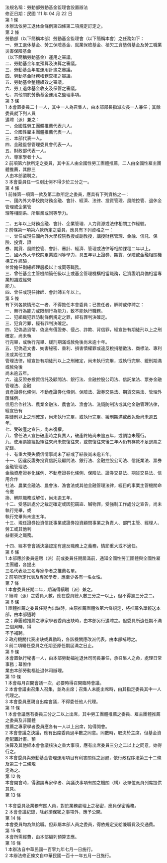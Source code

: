 法規名稱：勞動部勞動基金監理會設置辦法  
修正日期：民國 111 年 04 月 22 日  
第 1 條  
本辦法依勞工退休金條例第四條第二項規定訂定之。  
第 2 條  
勞動部（以下簡稱本部）勞動基金監理會（以下簡稱本會）之任務如下：  
一、勞工退休基金、勞工保險基金、就業保險基金、積欠工資墊償基金及勞工職業災害保險基金  
（以下簡稱勞動基金）運用之審議。  
二、勞動基金年度預算及決算之審議。  
三、勞動基金年度運用計畫之審議。  
四、勞動基金財務帳務查核之審議。  
五、勞動基金整體績效之審議。  
六、勞工退休基金收支及保管之審議。  
七、其他關於勞動基金運用之監理事項。  
第 3 條  
1 本會置委員二十一人，其中一人為召集人，由本部部長指派次長一人兼任；其餘委員就下列人員  
遴聘（派）兼之：  
一、全國性勞工團體推薦代表六人。  
二、全國性雇主團體推薦代表一人。  
三、本部代表一人。  
四、金融監督管理委員會代表一人。  
五、財政部代表一人。  
六、專家學者十人。  
2 前項第六款所定之委員，其中五人由全國性勞工團體推薦，二人由全國性雇主團體推薦，其餘三  
人由本部遴聘之。  
3 本會委員任一性別比例不得少於三分之一。  
第 4 條  
1 前條第一項第一款及第二款所定之委員，應具有下列資格之一：  
一、國內外大學校院財務金融、會計、經濟、法律、投資管理、風險控管、退休金管理或企業管  
理等相關系、所畢業或同等學力。  


二、五年以上財務金融、會計、企業管理、人力資源或法律相關工作經驗。  
2 前條第一項第六款所定之委員，應具有下列資格之一：  
一、曾任或現任國內外大學校院教授或副教授，講授財務管理、金融、信託、保險、投資、證  
券、期貨、風險控管、會計、審計、經濟、管理或法律等相關課程二年以上。  
二、國內外大學校院畢業或同等學力，具五年以上證券、期貨、保險或金融相關機構工作經驗，  
並曾擔任副總經理層級以上或同等職務。  
三、曾任基金主管機關簡任級以上或基金管理機構相當職務，足資證明具備相當專業知識或經營  
能力。  
四、曾任或現任律師、會計師五年以上。  
第 5 條  
有下列各款情形之一者，不得擔任本會委員；已擔任者，解聘或停聘之：  
一、無行為能力或限制行為能力，致不能執行職務。  
二、犯組織犯罪防制條例規定之罪，經有罪判決確定。  
三、犯貪污罪，經有罪判決確定。  
四、犯偽造貨幣、偽造有價證券、侵占、詐欺、背信罪，經宣告有期徒刑以上之刑確定，尚未執  
行完畢，或執行完畢、緩刑期滿或赦免後尚未逾十年。  
五、犯偽造文書、妨害秘密、重利、損害債權罪或違反稅捐稽徵法、商標法、專利法或其他工商  
管理法律，經宣告有期徒刑以上之刑確定，尚未執行完畢，或執行完畢、緩刑期滿或赦免後  
尚未逾五年。  
六、違反證券投資信託及顧問法、銀行法、金融控股公司法、信託業法、票券金融管理法、金融  
資產證券化條例、不動產證券化條例、保險法、證券交易法、期貨交易法、管理外匯條例、  
信用合作社法、農業金融法、農會法、漁會法、洗錢防制法或其他金融管理法律，經宣告有  
期徒刑以上之刑確定，尚未執行完畢，或執行完畢、緩刑期滿或赦免後尚未逾五年。  
七、受破產之宣告，尚未復權。  
八、曾任法人宣告破產時之負責人，破產終結尚未逾五年，或調協未履行。  
九、使用票據經拒絕往來尚未恢復往來，或恢復往來後三年內仍有存款不足退票之紀錄。  
十、有重大喪失債信情事尚未了結或了結後尚未逾五年。  
十一、因違反證券投資信託及顧問法、銀行法、金融控股公司法、信託業法、票券金融管理法、  
金融資產證券化條例、不動產證券化條例、保險法、證券交易法、期貨交易法、信用合作  
社法、農業金融法、農會法、漁會法或其他金融管理法律，經目的事業主管機關命令撤  
換、解除職務或解任，尚未逾五年。  
十二、受感訓處分之裁定確定或因犯竊盜、贓物罪，受強制工作處分之宣告，尚未執行完畢，或  
執行完畢尚未逾五年。  
十三、現任證券投資信託事業或證券投資顧問事業之負責人、部門主管、經理人、勞工或其他利  
益衝突之職務。  


十四、經本會會議決議認定有違反職務上之義務，情節重大或不適任。  
第 6 條  
1 本部應於委員遴聘（派）前或委員任期屆滿前，通知全國性勞工團體與全國性雇主團體，各提出  
三名代表及三名專家學者之推薦名單。  
2 前項所定代表及專家學者，應至少各有一名女性。  
第 7 條  
1 本會委員任期二年，期滿得續聘（派）兼之。  
2 續聘（派）之委員人數，應在委員總人數三分之一以上，但不得逾三分之二。  
第 8 條  
1 團體推薦之委員任期內出缺時，由原推薦團體依第六條規定，將推薦名單報送本部，由本部遴聘  
之；非團體推薦之專家學者委員出缺時，由本部另行遴聘之。但委員所遺任期不滿三個月時，得  
不予補聘。  
2 政府機關代表出缺或異動時，各該機關應改派代表，由本部補聘之。  
3 前二項繼任委員之任期至原任期屆滿之日止。  
第 9 條  
本會置執行秘書一人，由本部勞動福祉退休司司長兼任，承召集人之命，處理日常事務；幕僚作  
業由本部勞動福祉退休司辦理。  
第 10 條  
1 本會每月召開會議一次，必要時得召開臨時會議。  
2 本會會議由召集人召集，並為主席；召集人未能出席時，由其指定委員其中一人代理之。  
3 本會委員應親自出席會議，不得委任他人代理。  
第 11 條  
1 本會會議應有委員三分之二以上出席，其中勞工團體推薦之委員、雇主團體推薦之委員及非團體  
推薦之專家學者委員應各有一人以上出席，始得開會。  
2 本會會議之決議，應有出席委員過半數之同意。同數時，取決於主席。但基金資產配置計畫、預  
決算及其他經本會會議核決之重大事項，應有出席委員三分之二以上之同意，始得行之。  
3 本會委員與勞動基金管理運用項目有利害關係之迴避，依行政程序法第三十二條及第三十三條規  
定為之。  
第 12 條  
本會開會時，得邀請專家學者、與議決事項有關之機關（構）及單位派員列席提供意見。  
第 13 條  


1 本會委員及業務有關人員，對於業務處理上之秘密，應負保密義務。  
2 本會會議紀錄，除必須保密之事項外，應予公開。  
第 14 條  
本會委員均為無給職。但非屬本部人員之委員，得依規定支給兼職費及交通費。  
第 15 條  
本會所需經費，由本部編列預算支應。  
第 16 條  
1 本辦法自中華民國一百零九年七月一日施行。  
2 本辦法修正條文自中華民國一百十一年五月一日施行。  


